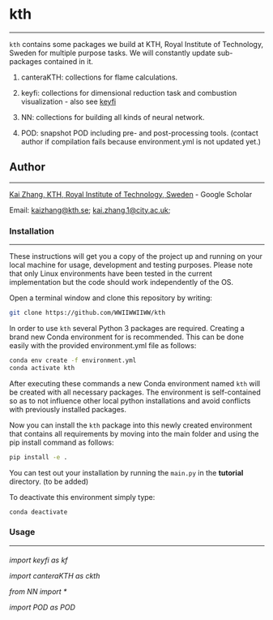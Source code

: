 # kth
------------
``kth`` contains some packages we build at KTH, Royal Institute of Technology, Sweden for multiple purpose tasks. We will constantly update sub-packages contained in it.

1. canteraKTH: collections for flame calculations.

2. keyfi: collections for dimensional reduction task and combustion visualization - also see [keyfi](https://github.com/marrov/keyfi)

3. NN: collections for building all kinds of neural network.

4. POD: snapshot POD including pre- and post-processing tools. (contact author if compilation fails because environment.yml is not updated yet.)
## Author
------------
[Kai Zhang, KTH, Royal Institute of Technology, Sweden](https://scholar.google.com/citations?user=lfUyemMAAAAJ&hl=en) - Google Scholar

Email: kaizhang@kth.se; kai.zhang.1@city.ac.uk;

### Installation
------------
These instructions will get you a copy of the project up and running on your local machine for usage, development and testing purposes. Please note that only Linux environments have been tested in the current implementation but the code should work independently of the OS.

Open a terminal window and clone this repository by writing:
```bash
git clone https://github.com/WWIIWWIIWW/kth
```
In order to use ``kth`` several Python 3 packages are required. Creating a brand new Conda environment for is recommended. This can be done easily with the provided environment.yml file as follows:
```bash
conda env create -f environment.yml
conda activate kth
```
After executing these commands a new Conda environment named ``kth`` will be created with all necessary packages. The environment is self-contained so as to not influence other local python installations and avoid conflicts with previously installed packages.

Now you can install the ``kth`` package into this newly created environment that contains all requirements by moving into the main folder and using the pip install command as follows:
```bash
pip install -e .
```
You can test out your installation by running the ``main.py`` in the **tutorial** directory. (to be added)

To deactivate this environment simply type:

``conda deactivate``

<h3> Usage </h3>

------------
<h6>

import keyfi as kf

import canteraKTH as ckth

from NN import *

import POD as POD

</h6>